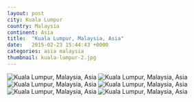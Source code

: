 ```yaml
---
layout: post
city: Kuala Lumpur
country: Malaysia
continent: Asia
title:  "Kuala Lumpur, Malaysia, Asia"
date:   2015-02-23 15:44:43 +0000
categories: asia malaysia
thumbnail: kuala-lumpur-2.jpg
---
```


<div class="img-container">
	<img class="img-responsive" src="{{ site.github.url }}/img/countries/malaysia/kuala-lumpur-1.jpg" alt="Kuala Lumpur, Malaysia, Asia"/>
	<img class="img-responsive" src="{{ site.github.url }}/img/countries/malaysia/kuala-lumpur-2.jpg" alt="Kuala Lumpur, Malaysia, Asia"/>
	<img class="img-responsive" src="{{ site.github.url }}/img/countries/malaysia/kuala-lumpur-3.jpg" alt="Kuala Lumpur, Malaysia, Asia"/>
	<img class="img-responsive" src="{{ site.github.url }}/img/countries/malaysia/kuala-lumpur-4.jpg" alt="Kuala Lumpur, Malaysia, Asia"/>
	<img class="img-responsive" src="{{ site.github.url }}/img/countries/malaysia/kuala-lumpur-5.jpg" alt="Kuala Lumpur, Malaysia, Asia"/>
	<img class="img-responsive" src="{{ site.github.url }}/img/countries/malaysia/kuala-lumpur-6.jpg" alt="Kuala Lumpur, Malaysia, Asia"/>
</div>
